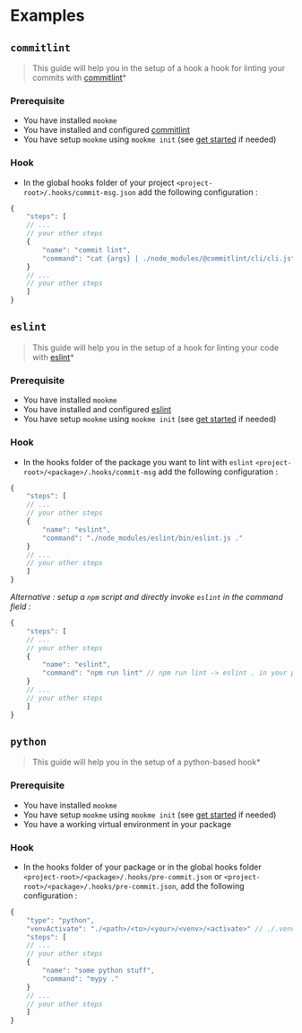 # Examples

## `commitlint`

> This guide will help you in the setup of a hook a hook for linting your commits with [commitlint](https://github.com/conventional-changelog/commitlint)*

### Prerequisite

- You have installed `mookme`
- You have installed and configured [commitlint](https://github.com/conventional-changelog/commitlint)
- You have setup `mookme` using `mookme init` (see [get started](../../README.md) if needed)

### Hook

- In the global hooks folder of your project `<project-root>/.hooks/commit-msg.json` add the following configuration :

```js
{
    "steps": [
    // ...
    // your other steps
    {
        "name": "commit lint",
        "command": "cat {args} | ./node_modules/@commitlint/cli/cli.js"
    }
    // ...
    // your other steps
    ]
}
```

## `eslint`

> This guide will help you in the setup of a hook for linting your code with [eslint](https://eslint.org/)*

### Prerequisite

- You have installed `mookme`
- You have installed and configured [eslint](https://eslint.org/)
- You have setup `mookme` using `mookme init` (see [get started](../../README.md) if needed)

### Hook

- In the hooks folder of the package you want to lint with `eslint` `<project-root>/<package>/.hooks/commit-msg` add
the following configuration :

```js
{
    "steps": [
    // ...
    // your other steps
    {
        "name": "eslint",
        "command": "./node_modules/eslint/bin/eslint.js ."
    }
    // ...
    // your other steps
    ]
}
```

*Alternative : setup a `npm` script and directly invoke `eslint` in the command field :*

```js
{
    "steps": [
    // ...
    // your other steps
    {
        "name": "eslint",
        "command": "npm run lint" // npm run lint -> eslint . in your package.json
    }
    // ...
    // your other steps
    ]
}
```

## `python`

> This guide will help you in the setup of a python-based hook*

### Prerequisite

- You have installed `mookme`
- You have setup `mookme` using `mookme init` (see [get started](../../README.md) if needed)
- You have a working virtual environment in your package

### Hook

- In the hooks folder of your package or in the global hooks folder `<project-root>/<package>/.hooks/pre-commit.json`
or `<project-root>/<package>/.hooks/pre-commit.json`, add the following configuration :

```js
{
    "type": "python",
    "venvActivate": "./<path>/<to>/<your>/<venv>/<activate>" // ./.venv/bin/activate for instance, this will be sourced
    "steps": [
    // ...
    // your other steps
    {
        "name": "some python stuff",
        "command": "mypy ."
    }
    // ...
    // your other steps
    ]
}
```
